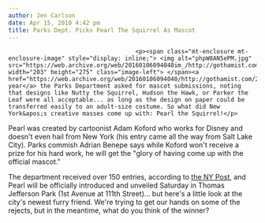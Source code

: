 ```yaml
---
author: Jen Carlson
date: Apr 15, 2010 4:42 pm
title: Parks Dept. Picks Pearl The Squirrel As Mascot
---
```


	
										<p><span class="mt-enclosure mt-enclosure-image" style="display: inline;"> <img alt="phpW8AN5ePM.jpg" src="https://web.archive.org/web/20160106094040im_/http://gothamist.com/attachments/arts_jen/phpW8AN5ePM.jpg" width="203" height="275" class="image-left"> </span><a href="https://web.archive.org/web/20160106094040/http://gothamist.com/2009/01/05/parks_department_wants_you_to_desig.php">Last year</a> the Parks Department asked for mascot submissions, noting that designs like Nutty the Squirrel, Hudson the Hawk, or Parker the Leaf were all acceptable... as long as the design on paper could be transferred easily to an adult-size costume. So what did New York&apos;s creative masses come up with: Pearl the Squirrel!</p>

<p>Pearl was created by cartoonist Adam Koford who works for Disney and doesn&apos;t even hail from New York (his entry came all the way from Salt Lake City). Parks commish Adrian Benepe says while Koford won&apos;t receive a prize for his hard work, he will get the &quot;glory of having come up with the official mascot.&quot; </p>

<p>The department received over 150 entries, according to <a href="https://web.archive.org/web/20160106094040/http://www.nypost.com/p/news/local/city_top_squirrel_yaoOCLMNtcyITTmv9DuaiI?CMP=OTC-rss&amp;FEEDNAME=">the NY Post</a>, and Pearl will be officially introduced and unveiled Saturday in Thomas Jefferson Park (1st Avenue at 111th Street)... but here&apos;s a little look at the city&apos;s newest furry friend. We&apos;re trying to get our hands on some of the rejects, but in the meantime, what do you think of the winner?</p>					
										
									
				